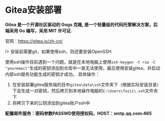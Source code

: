 # Gitea安装部署
**Gitea 是一个开源社区驱动的 Gogs 克隆, 是一个轻量级的代码托管解决方案，后端采用 Go 编写，采用 MIT 许可证.** <br/>

官网：https://gitea.io/zh-cn/

!> 安装前需要git，如果使用ssh，则还要安装OpenSSH

使用ssh操作目前遇到一个问题，就是在本地电脑上使用`ssh-keygen -t rsa -C "youremail"`生成的密钥添加到仓库中一直无法使用，最后使用安装gitea，并启动内部ssh服务功能生成的密钥才成功。
具体操作：
1. 在安装部署gitea服务端的目中`gitea\data\ssh`文件夹下（根据实际安装目录）下会生成一对密钥，然后拷贝到本地操作电脑的`C:\Users\Tozii\.ssh`文件夹下
2. 将拷贝下来的公钥添加到gitea账户ssh中

**配置邮件服务：密码参数PASSWD使用授权码，HOST：smtp.qq.com:465**

